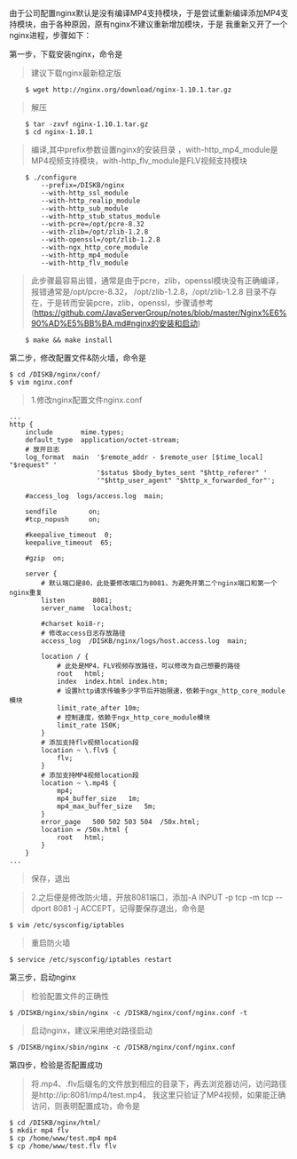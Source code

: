 

由于公司配置nginx默认是没有编译MP4支持模块，于是尝试重新编译添加MP4支持模块，由于各种原因，原有nginx不建议重新增加模块，于是
我重新又开了一个nginx进程，步骤如下：

第一步，下载安装nginx，命令是

>    建议下载nginx最新稳定版

    	$ wget http://nginx.org/download/nginx-1.10.1.tar.gz
>解压
  
    	$ tar -zxvf nginx-1.10.1.tar.gz        
    	$ cd nginx-1.10.1
> 编译,其中prefix参数设置nginx的安装目录 ，with-http_mp4_module是MP4视频支持模块，with-http_flv_module是FLV视频支持模块
 
    	$ ./configure              
     	 	--prefix=/DISKB/nginx             
      		--with-http_ssl_module 
      		--with-http_realip_module  
      		--with-http_sub_module 
      		--with-http_stub_status_module 
      		--with-pcre=/opt/pcre-8.32 
      		--with-zlib=/opt/zlib-1.2.8 
      		--with-openssl=/opt/zlib-1.2.8
      		--with-ngx_http_core_module
      		--with-http_mp4_module             
      		--with-http_flv_module  

>此步骤最容易出错，通常是由于pcre，zlib，openssl模块没有正确编译，报错通常是/opt/pcre-8.32，
    /opt/zlib-1.2.8，/opt/zlib-1.2.8 目录不存在，于是转而安装pcre，zlib，openssl，步骤请参考
    (https://github.com/JavaServerGroup/notes/blob/master/Nginx%E6%90%AD%E5%BB%BA.md#nginx的安装和启动)  
           
    	$ make && make install  

第二步，修改配置文件&防火墙，命令是

    $ cd /DISKB/nginx/conf/
    $ vim nginx.conf
  
>1.修改nginx配置文件nginx.conf

    ...
    http {
        include       mime.types;
        default_type  application/octet-stream;
		# 放开日志
        log_format  main  '$remote_addr - $remote_user [$time_local] "$request" '  
                          '$status $body_bytes_sent "$http_referer" '
                          '"$http_user_agent" "$http_x_forwarded_for"';

        #access_log  logs/access.log  main;

        sendfile        on;
        #tcp_nopush     on;

        #keepalive_timeout  0;
        keepalive_timeout  65;

        #gzip  on;

        server {
			# 默认端口是80，此处要修改端口为8081，为避免开第二个nginx端口和第一个nginx重复
            listen       8081;      
            server_name  localhost;

            #charset koi8-r;
			# 修改access日志存放路径
            access_log  /DISKB/nginx/logs/host.access.log  main;      

           	location / {
				# 此处是MP4，FLV视频存放路径，可以修改为自己想要的路径
                root   html;     
                index  index.html index.htm;
				# 设置http请求传输多少字节后开始限速，依赖于ngx_http_core_module模块
                limit_rate_after 10m;     
				# 控制速度，依赖于ngx_http_core_module模块
                limit_rate 150K;    
            }
			# 添加支持flv视频location段
            location ~ \.flv$ {          
                flv;
            }
			# 添加支持MP4视频location段
            location ~ \.mp4$ {          
                mp4;
                mp4_buffer_size   1m;
                mp4_max_buffer_size   5m;
            }
            error_page   500 502 503 504  /50x.html;
            location = /50x.html {
                root   html;
            }
        }
    ...


>保存，退出


>2.之后便是修改防火墙，开放8081端口，添加-A INPUT -p tcp -m tcp --dport 8081 -j ACCEPT，记得要保存退出，命令是

    $ vim /etc/sysconfig/iptables   

>重启防火墙 

    $ service /etc/sysconfig/iptables restart  
    
第三步，启动nginx

>检验配置文件的正确性

    $ /DISKB/nginx/sbin/nginx -c /DISKB/nginx/conf/nginx.conf -t 
>启动nginx，建议采用绝对路径启动

    $ /DISKB/nginx/sbin/nginx -c /DISKB/nginx/conf/nginx.conf
    
第四步，检验是否配置成功
    
>将.mp4、.flv后缀名的文件放到相应的目录下，再去浏览器访问，访问路径是http://ip:8081/mp4/test.mp4，
>我这里只验证了MP4视频，如果能正确访问，则表明配置成功，命令是
	
	$ cd /DISKB/nginx/html/
    $ mkdir mp4 flv
    $ cp /home/www/test.mp4 mp4
    $ cp /home/www/test.flv flv
    
    
    
